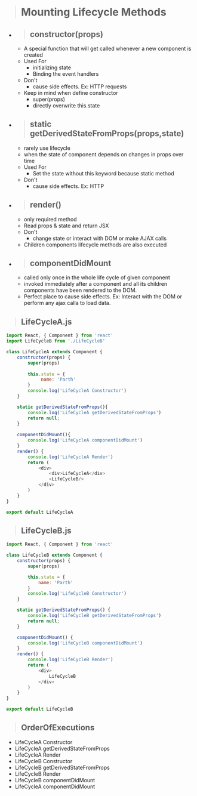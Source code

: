 ># Mounting Lifecycle Methods

- >## constructor(props)
    - A special function that will get called whenever a new component is created
    - Used For
      - initializing state
      - Binding the event handlers
    - Don't
      - cause side effects. Ex: HTTP requests
    - Keep in mind when define constructor
      - super(props)
      - directly overwrite this.state

- >## static getDerivedStateFromProps(props,state)
    - rarely use lifecycle
    - when the state of component depends on changes in props over time
    - Used For
      - Set the state without this keyword because static method
    -  Don't
       - cause side effects. Ex: HTTP  

- >## render()
  - only required method
  - Read props & state and return JSX
  -  Don't
     -  change state or interact with DOM or make AJAX calls
  - Children components lifecycle methods are also executed

- >## componentDidMount
    - called only once in the whole life cycle of given component
    - invoked immediately after a component and all its children components have been rendered to the DOM.
    - Perfect place to cause side effects. Ex: Interact with the DOM or perform any ajax calla to load data. 

>## **LifeCycleA.js** 

```js
import React, { Component } from 'react'
import LifeCycleB from './LifeCycleB'

class LifeCycleA extends Component {
    constructor(props) {
        super(props)
    
        this.state = {
             name: 'Parth'
        }
        console.log('LifeCycleA Constructor')
    }

    static getDerivedStateFromProps(){
        console.log('LifeCycleA getDerivedStateFromProps')
        return null;
    }
    
    componentDidMount(){
        console.log('LifeCycleA componentDidMount')
    }
    render() {
        console.log('LifeCycleA Render')
        return (
            <div>
                <div>LifeCycleA</div>
                <LifeCycleB/>
            </div>
        )
    }
}

export default LifeCycleA

```


>## **LifeCycleB.js** 

```js
import React, { Component } from 'react'

class LifeCycleB extends Component {
    constructor(props) {
        super(props)

        this.state = {
            name: 'Parth'
        }
        console.log('LifeCycleB Constructor')
    }

    static getDerivedStateFromProps() {
        console.log('LifeCycleB getDerivedStateFromProps')
        return null;
    }

    componentDidMount() {
        console.log('LifeCycleB componentDidMount')
    }
    render() {
        console.log('LifeCycleB Render')
        return (
            <div>
                LifeCycleB
            </div>
        )
    }
}

export default LifeCycleB

```
>## OrderOfExecutions
- LifeCycleA Constructor
- LifeCycleA getDerivedStateFromProps
- LifeCycleA Render
- LifeCycleB Constructor
- LifeCycleB getDerivedStateFromProps
- LifeCycleB Render
- LifeCycleB componentDidMount
- LifeCycleA componentDidMount